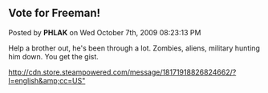 ## Vote for Freeman!
Posted by **PHLAK** on Wed October 7th, 2009 08:23:13 PM

Help a brother out, he's been through a lot.  Zombies, aliens, military hunting
him down.  You get the gist.

<http://cdn.store.steampowered.com/message/18171918826824662/?l=english&amp;cc=US">
